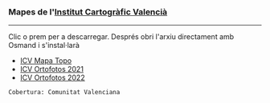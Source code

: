 ### Mapes de l'[Institut Cartogràfic Valencià](https://icv.gva.es/va/)
---
Clic o prem per a descarregar. Després obri l'arxiu directament amb Osmand i s'instal·larà<br>
- [ICV Mapa Topo](https://github.com/OsmAnd-Rendering/Online-Maps/blob/main/ES/CV/ICV%20TOPO.sqlitedb?raw=true)
- [ICV Ortofotos 2021](https://github.com/OsmAnd-Rendering/Online-Maps/blob/main/ES/CV/ICV%20ORTO%202021.sqlitedb?raw=true)
- [ICV Ortofotos 2022](https://github.com/OsmAnd-Rendering/Online-Maps/blob/main/ES/CV/ICV%20ORTO%202022.sqlitedb?raw=true)

`Cobertura: Comunitat Valenciana`
